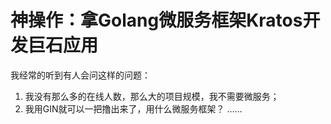 # 神操作：拿Golang微服务框架Kratos开发巨石应用

我经常的听到有人会问这样的问题：

1. 我没有那么多的在线人数，那么大的项目规模，我不需要微服务；
2. 我用GIN就可以一把撸出来了，用什么微服务框架？
……

